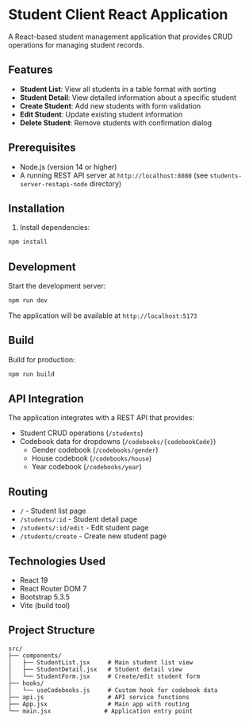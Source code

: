 # Student Client React Application

A React-based student management application that provides CRUD operations for managing student records.

## Features

- **Student List**: View all students in a table format with sorting
- **Student Detail**: View detailed information about a specific student
- **Create Student**: Add new students with form validation
- **Edit Student**: Update existing student information
- **Delete Student**: Remove students with confirmation dialog

## Prerequisites

- Node.js (version 14 or higher)
- A running REST API server at `http://localhost:8080` (see `students-server-restapi-node` directory)

## Installation

1. Install dependencies:
```bash
npm install
```

## Development

Start the development server:
```bash
npm run dev
```

The application will be available at `http://localhost:5173`

## Build

Build for production:
```bash
npm run build
```

## API Integration

The application integrates with a REST API that provides:

- Student CRUD operations (`/students`)
- Codebook data for dropdowns (`/codebooks/{codebookCode}`)
  - Gender codebook (`/codebooks/gender`)
  - House codebook (`/codebooks/house`) 
  - Year codebook (`/codebooks/year`)

## Routing

- `/` - Student list page
- `/students/:id` - Student detail page
- `/students/:id/edit` - Edit student page
- `/students/create` - Create new student page

## Technologies Used

- React 19
- React Router DOM 7
- Bootstrap 5.3.5
- Vite (build tool)

## Project Structure

```
src/
├── components/
│   ├── StudentList.jsx     # Main student list view
│   ├── StudentDetail.jsx   # Student detail view
│   └── StudentForm.jsx     # Create/edit student form
├── hooks/
│   └── useCodebooks.js     # Custom hook for codebook data
├── api.js                  # API service functions
├── App.jsx                 # Main app with routing
└── main.jsx               # Application entry point
```
